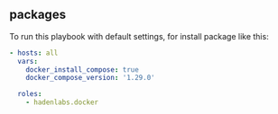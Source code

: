 <!-- Space: AnsibleRoleDocker -->
<!-- Parent: Project -->
<!-- Title: Project Examples -->

<!-- Label: Examples -->
<!-- Include: docs/disclaimer.md -->
<!-- Include: ac:toc -->

## packages

To run this playbook with default settings, for install package like this:

```yaml
- hosts: all
  vars:
    docker_install_compose: true
    docker_compose_version: '1.29.0'

  roles:
    - hadenlabs.docker
```
